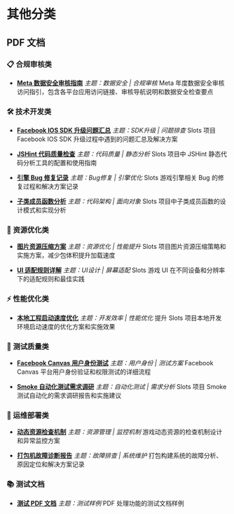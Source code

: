 # 其他分类

## PDF 文档

### 📋 合规审核类

- **[Meta 数据安全审核指南](http://localhost:5173/WTC-Docs/pdf/2024_Q2_数据安全审核.pdf)**
  *主题：数据安全 | 合规审核*
  Meta 年度数据安全审核访问指引，包含各平台应用访问链接、审核导航说明和数据安全检查要点

### 🛠️ 技术开发类

- **[Facebook IOS SDK 升级问题汇总](http://localhost:5173/WTC-Docs/pdf/Q2_2024_Slots_FB-IOS-SDK升级-需要复核的问题汇总-程序.pdf)**
  *主题：SDK升级 | 问题排查*
  Slots 项目 Facebook IOS SDK 升级过程中遇到的问题汇总及解决方案

- **[JSHint 代码质量检查](http://localhost:5173/WTC-Docs/pdf/Q3_2025_Slots_JSHint_程序.pdf)**
  *主题：代码质量 | 静态分析*
  Slots 项目中 JSHint 静态代码分析工具的配置和使用指南

- **[引擎 Bug 修复记录](http://localhost:5173/WTC-Docs/pdf/Q3_2025_Slots_修复引擎_bug.pdf)**
  *主题：Bug修复 | 引擎优化*
  Slots 游戏引擎相关 Bug 的修复过程和解决方案记录

- **[子类成员函数分析](http://localhost:5173/WTC-Docs/pdf/Q3_2025_Slots_子类成员函数分析.pdf)**
  *主题：代码架构 | 面向对象*
  Slots 项目中子类成员函数的设计模式和实现分析

### 🎨 资源优化类

- **[图片资源压缩方案](http://localhost:5173/WTC-Docs/pdf/Q2_2025_Slots_图片资源压缩.pdf)**
  *主题：资源优化 | 性能提升*
  Slots 项目图片资源压缩策略和实施方案，减少包体积提升加载速度

- **[UI 适配规则详解](http://localhost:5173/WTC-Docs/pdf/Q3_2025_Slots_UI_适配规则.pdf)**
  *主题：UI设计 | 屏幕适配*
  Slots 游戏 UI 在不同设备和分辨率下的适配规则和最佳实践

### ⚡ 性能优化类

- **[本地工程启动速度优化](http://localhost:5173/WTC-Docs/pdf/Q3_2025_Slots_优化本地工程启动速度.pdf)**
  *主题：开发效率 | 性能优化*
  提升 Slots 项目本地开发环境启动速度的优化方案和实施效果

### 🧪 测试质量类

- **[Facebook Canvas 用户身份测试](http://localhost:5173/WTC-Docs/pdf/Q3_2024_Facebook_Canvas_用户身份测试.pdf)**
  *主题：用户身份 | 测试方案*
  Facebook Canvas 平台用户身份验证和权限测试的详细流程

- **[Smoke 自动化测试需求调研](http://localhost:5173/WTC-Docs/pdf/Q3_2025_Slots_Smoke_自动化需求调研.pdf)**
  *主题：自动化测试 | 需求分析*
  Slots 项目 Smoke 测试自动化的需求调研报告和实施建议

### 🔧 运维部署类

- **[动态资源检查机制](http://localhost:5173/WTC-Docs/pdf/Q3_2024_动态资源检查.pdf)**
  *主题：资源管理 | 监控机制*
  游戏动态资源的检查机制设计和异常监控方案

- **[打包机故障诊断报告](http://localhost:5173/WTC-Docs/pdf/Q3_2024_打包机故障报告.pdf)**
  *主题：故障排查 | 系统维护*
  打包构建系统的故障分析、原因定位和解决方案记录

### 📚 测试文档

- **[测试 PDF 文档](http://localhost:5173/WTC-Docs/pdf/测试_PDF_文档.pdf)**
  *主题：测试样例*
  PDF 处理功能的测试文档样例
